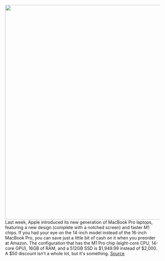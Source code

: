 <img src='https://cdn.vox-cdn.com/thumbor/8lHxBwCRz9P1j2MODS3_aBLMFkg=/0x0:2040x1341/1200x800/filters:focal(857x508:1183x834)/cdn.vox-cdn.com/uploads/chorus_image/image/70041586/akrales_211020_4803_0018.0.jpg' width='700px' /><br/>
Last week, Apple introduced its new generation of MacBook Pro laptops, featuring a new design (complete with a notched screen) and faster M1 chips. If you had your eye on the 14-inch model instead of the 16-inch MacBook Pro, you can save just a little bit of cash on it when you preorder at Amazon. The configuration that has the M1 Pro chip (eight-core CPU, 14-core GPU), 16GB of RAM, and a 512GB SSD is $1,949.99 instead of $2,000. A $50 discount isn't a whole lot, but it's something.
<a href='https://www.theverge.com/good-deals/2021/10/25/22744535/apple-macbook-pro-amazon-airpods-magsafe-google-pixel-6-buds-deal-sale'> Source <a/>